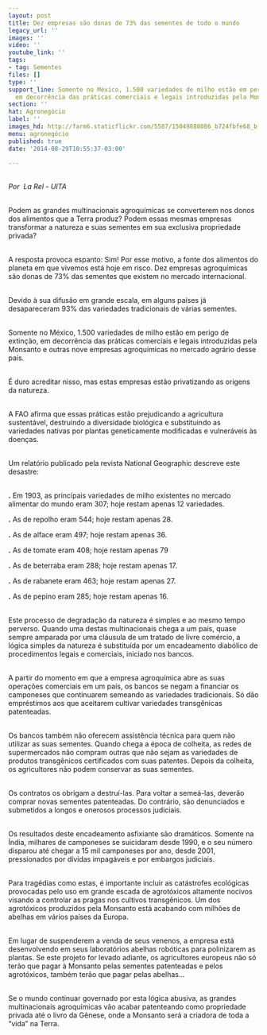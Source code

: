 ```yaml
---
layout: post
title: Dez empresas são donas de 73% das sementes de todo o mundo
legacy_url: ''
images: ''
video: ''
youtube_link: ''
tags:
- tag: Sementes
files: []
type: ''
support_line: Somente no México, 1.500 variedades de milho estão em perigo de extinção,
  em decorrência das práticas comerciais e legais introduzidas pela Monsanto.
section: ''
hat: Agronegócio
label: ''
images_hd: http://farm6.staticflickr.com/5587/15049888086_b724fbfe68_b.jpg
menu: agronegócio
published: true
date: '2014-08-29T10:55:37-03:00'

---
```

<p><br />
<em>Por &nbsp;La Rel - UITA</em></p>

<p><br />
Podem as grandes multinacionais agroqu&iacute;micas se converterem nos donos dos alimentos que a Terra produz? Podem essas mesmas empresas transformar a natureza e suas sementes em sua exclusiva propriedade privada?</p>

<p><br />
A resposta provoca espanto: Sim! Por esse motivo, a fonte dos alimentos do planeta em que vivemos est&aacute; hoje em risco. Dez empresas agroqu&iacute;micas s&atilde;o donas de 73% das sementes que existem no mercado internacional.</p>

<p><br />
Devido &agrave; sua difus&atilde;o em grande escala, em alguns pa&iacute;ses j&aacute; desapareceram 93% das variedades tradicionais de v&aacute;rias sementes.</p>

<p><br />
Somente no M&eacute;xico, 1.500 variedades de milho est&atilde;o em perigo de extin&ccedil;&atilde;o, em decorr&ecirc;ncia das pr&aacute;ticas comerciais e legais introduzidas pela Monsanto e outras nove empresas agroqu&iacute;micas no mercado agr&aacute;rio desse pa&iacute;s.</p>

<p><br />
&Eacute; duro acreditar nisso, mas estas empresas est&atilde;o privatizando as origens da natureza.</p>

<p><br />
A FAO afirma que essas pr&aacute;ticas est&atilde;o prejudicando a agricultura sustent&aacute;vel, destruindo a diversidade biol&oacute;gica e substituindo as variedades nativas por plantas geneticamente modificadas e vulner&aacute;veis &agrave;s doen&ccedil;as.</p>

<p><br />
Um relat&oacute;rio publicado pela revista National Geographic descreve este desastre:</p>

<p><br />
<strong>.</strong>&nbsp;Em 1903, as principais variedades de milho existentes no mercado alimentar do mundo eram 307; hoje restam apenas 12 variedades.</p>

<p><strong>.</strong>&nbsp;As de repolho eram 544; hoje restam apenas 28.</p>

<p><strong>.</strong>&nbsp;As de alface eram 497; hoje restam apenas 36.</p>

<p><strong>.</strong>&nbsp;As de tomate eram 408; hoje restam apenas 79</p>

<p><strong>.</strong>&nbsp;As de beterraba eram 288; hoje restam apenas 17.</p>

<p><strong>.</strong>&nbsp;As de rabanete eram 463; hoje restam apenas 27.</p>

<p><strong>.</strong>&nbsp;As de pepino eram 285; hoje restam apenas 16.</p>

<p><br />
Este processo de degrada&ccedil;&atilde;o da natureza &eacute; simples e ao mesmo tempo perverso. Quando uma destas multinacionais chega a um pa&iacute;s, quase sempre amparada por uma cl&aacute;usula de um tratado de livre com&eacute;rcio, a l&oacute;gica simples da natureza &eacute; substitu&iacute;da por um encadeamento diab&oacute;lico de procedimentos legais e comerciais, iniciado nos bancos.</p>

<p><br />
A partir do momento em que a empresa agroqu&iacute;mica abre as suas opera&ccedil;&otilde;es comerciais em um pa&iacute;s, os bancos se negam a financiar os camponeses que continuarem semeando as variedades tradicionais. S&oacute; d&atilde;o empr&eacute;stimos aos que aceitarem cultivar variedades transg&ecirc;nicas patenteadas.</p>

<p><br />
Os bancos tamb&eacute;m n&atilde;o oferecem assist&ecirc;ncia t&eacute;cnica para quem n&atilde;o utilizar as suas sementes. Quando chega a &eacute;poca de colheita, as redes de supermercados n&atilde;o compram outras que n&atilde;o sejam as variedades de produtos transg&ecirc;nicos certificados com suas patentes. Depois da colheita, os agricultores n&atilde;o podem conservar as suas sementes.</p>

<p><br />
Os contratos os obrigam a destru&iacute;-las. Para voltar a seme&aacute;-las, dever&atilde;o comprar novas sementes patenteadas. Do contr&aacute;rio, s&atilde;o denunciados e submetidos a longos e onerosos processos judiciais.</p>

<p><br />
Os resultados deste encadeamento asfixiante s&atilde;o dram&aacute;ticos. Somente na &Iacute;ndia, milhares de camponeses se suicidaram desde 1990, e o seu n&uacute;mero disparou at&eacute; chegar a 15 mil camponeses por ano, desde 2001, pressionados por d&iacute;vidas impag&aacute;veis e por embargos judiciais.</p>

<p><br />
Para trag&eacute;dias como estas, &eacute; importante incluir as cat&aacute;strofes ecol&oacute;gicas provocadas pelo uso em grande escada de agrot&oacute;xicos altamente nocivos visando a controlar as pragas nos cultivos transg&ecirc;nicos. Um dos agrot&oacute;xicos produzidos pela Monsanto est&aacute; acabando com milh&otilde;es de abelhas em v&aacute;rios pa&iacute;ses da Europa.</p>

<p><br />
Em lugar de suspenderem a venda de seus venenos, a empresa est&aacute; desenvolvendo em seus laborat&oacute;rios abelhas rob&oacute;ticas para polinizarem as plantas. Se este projeto for levado adiante, os agricultores europeus n&atilde;o s&oacute; ter&atilde;o que pagar &agrave; Monsanto pelas sementes patenteadas e pelos agrot&oacute;xicos, tamb&eacute;m ter&atilde;o que pagar pelas abelhas...</p>

<p><br />
Se o mundo continuar governado por esta l&oacute;gica abusiva, as grandes multinacionais agroqu&iacute;micas v&atilde;o acabar patenteando como propriedade privada at&eacute; o livro da G&ecirc;nese, onde a Monsanto ser&aacute; a criadora de toda a &ldquo;vida&rdquo; na Terra.</p>
